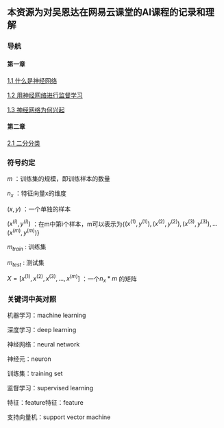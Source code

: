 ## 本资源为对吴恩达在网易云课堂的AI课程的记录和理解

### 导航

#### 第一章

[1.1 什么是神经网络](https://github.com/HypnosNova/AI/blob/master/md/chapter%201.1%20%E4%BB%80%E4%B9%88%E6%98%AF%E7%A5%9E%E7%BB%8F%E7%BD%91%E7%BB%9C.md)

[1.2 用神经网络进行监督学习](https://github.com/HypnosNova/AI/blob/master/md/chapter%201.2%20%E7%94%A8%E7%A5%9E%E7%BB%8F%E7%BD%91%E7%BB%9C%E8%BF%9B%E8%A1%8C%E7%9B%91%E7%9D%A3%E5%AD%A6%E4%B9%A0.md)

[1.3 神经网络为何兴起](https://github.com/HypnosNova/AI/blob/master/md/chapter%201.3%20.%E6%B7%B1%E5%BA%A6%E5%AD%A6%E4%B9%A0%E4%B8%BA%E4%BD%95%E5%85%B4%E8%B5%B7.md)

#### 第二章

[2.1 二分分类]()

### 符号约定

$m$ ：训练集的规模，即训练样本的数量

$n_x$ ：特征向量x的维度

$(x,y)$ ：一个单独的样本

$(x^{(i)},y^{(i)})$ ：在m中第i个样本，m可以表示为{$(x^{(1)},y^{(1)}),(x^{(2)},y^{(2)}),(x^{(3)},y^{(3)}),...(x^{(m)},y^{(m)})$}

$m_{train}$ : 训练集

$m_{test}$ : 测试集

$X=[x^{(1)},x^{(2)},x^{(3)},...,x^{(m)}]$ ：一个$n_x*m$ 的矩阵



### 关键词中英对照

机器学习：machine learning

深度学习：deep learning

神经网络：neural network

神经元：neuron

训练集：training set

监督学习：supervised learning

特征：feature特征：feature

支持向量机：support vector machine